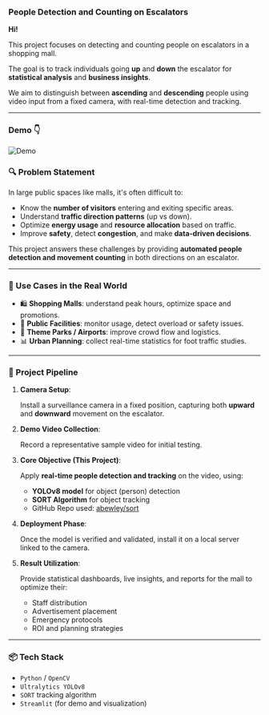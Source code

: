 ### People Detection and Counting on Escalators

**Hi!**

This project focuses on detecting and counting people on escalators in a shopping mall.

The goal is to track individuals going **up** and **down** the escalator for **statistical analysis** and **business insights**.

We aim to distinguish between **ascending** and **descending** people using video input from a fixed camera, with real-time detection and tracking.

---

### Demo 👇

![Demo](../DemoPeople.gif)

### 🔍 Problem Statement

In large public spaces like malls, it's often difficult to:

- Know the **number of visitors** entering and exiting specific areas.
- Understand **traffic direction patterns** (up vs down).
- Optimize **energy usage** and **resource allocation** based on traffic.
- Improve **safety**, detect **congestion**, and make **data-driven decisions**.

This project answers these challenges by providing **automated people detection and movement counting** in both directions on an escalator.

---

### 🧠 Use Cases in the Real World

- 🛍 **Shopping Malls**: understand peak hours, optimize space and promotions.
- 🏬 **Public Facilities**: monitor usage, detect overload or safety issues.
- 🎡 **Theme Parks / Airports**: improve crowd flow and logistics.
- 📊 **Urban Planning**: collect real-time statistics for foot traffic studies.

---

### 🔁 Project Pipeline

1. **Camera Setup**:

   Install a surveillance camera in a fixed position, capturing both **upward** and **downward** movement on the escalator.

2. **Demo Video Collection**:

   Record a representative sample video for initial testing.

3. **Core Objective (This Project)**:

   Apply **real-time people detection and tracking** on the video, using:

   - **YOLOv8 model** for object (person) detection
   - **SORT Algorithm** for object tracking
   - GitHub Repo used: [abewley/sort](https://github.com/abewley/sort)

4. **Deployment Phase**:

   Once the model is verified and validated, install it on a local server linked to the camera.

5. **Result Utilization**:

   Provide statistical dashboards, live insights, and reports for the mall to optimize their:

   - Staff distribution
   - Advertisement placement
   - Emergency protocols
   - ROI and planning strategies

---

### 📦 Tech Stack

- `Python` / `OpenCV`
- `Ultralytics YOLOv8`
- `SORT` tracking algorithm
- `Streamlit` (for demo and visualization)

